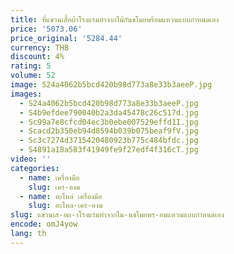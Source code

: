 ```yaml
---
title: ที่แขวนเสื้อผ้าโรงแรมทำจากไม้กันขโมยพร้อมแหวนแบบกำหนดเอง
price: '5073.06'
price_original: '5284.44'
currency: THB
discount: 4%
rating: 5
volume: 52
image: S24a4062b5bcd420b98d773a8e33b3aeeP.jpg
images:
  - S24a4062b5bcd420b98d773a8e33b3aeeP.jpg
  - S4b9efdee790040b2a3da45478c26c517d.jpg
  - Sc99a7e8cfcd04ec3b0ebe007529effd1I.jpg
  - Scacd2b350eb94d8594b039b075beaf9fV.jpg
  - Sc3c7274d3715420480923b775c484bfdc.jpg
  - S4891a18a583f41949fe9f27edf4f316cT.jpg
video: ''
categories:
  - name: เครื่องมือ
    slug: เคร-องม
  - name: อะไหล่ เครื่องมือ
    slug: อะไหล-เคร-องม
slug: แขวนเส-อผ-าโรงแรมทำจากไม-นขโมยพร-อมแหวนแบบกำหนดเอง
encode: omJ4yow
lang: th
---
```

  